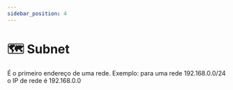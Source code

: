```yaml
---
sidebar_position: 4
---
```


# 🗺️ Subnet

É o primeiro endereço de uma rede. Exemplo: para uma rede 192.168.0.0/24 o IP de rede é 192.168.0.0
